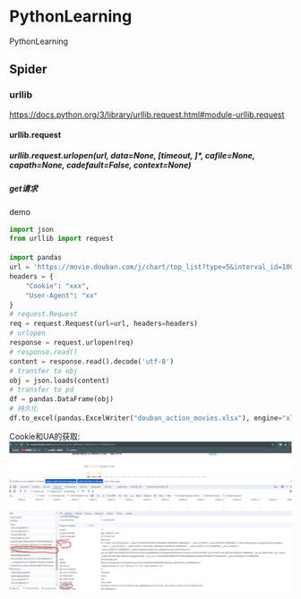 # PythonLearning
PythonLearning
## Spider
### urllib
https://docs.python.org/3/library/urllib.request.html#module-urllib.request
#### urllib.request
##### urllib.request.urlopen(url, data=None, [timeout, ]*, cafile=None, capath=None, cadefault=False, context=None)
##### get请求
demo
```python
import json
from urllib import request

import pandas
url = 'https://movie.douban.com/j/chart/top_list?type=5&interval_id=100%3A90&action=&start=0&limit=1000'
headers = {
    "Cookie": "xxx",
    "User-Agent": "xx"
}
# request.Request
req = request.Request(url=url, headers=headers)
# urlopen
response = request.urlopen(req)
# response.read()
content = response.read().decode('utf-8')
# transfer to obj
obj = json.loads(content)
# transfer to pd
df = pandas.DataFrame(obj)
# 持久化
df.to_excel(pandas.ExcelWriter("douban_action_movies.xlsx"), engine="xlsxwriter")
```
Cookie和UA的获取:
![img_1.png](img_1.png)